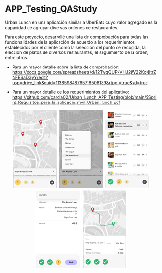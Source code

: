 # APP_Testing_QAStudy

Urban Lunch en una aplicación similar a UberEats cuyo valor agregado es la capacidad de agrupar diversas ordenes de restaurantes.

Para este proyecto, desarrollé una lista de comprobación para todas las funcionalidades de la aplicación de acuerdo a los requerimientos establecidos por el cliente como la selección del punto de recogida, la elección de platos de diversos restaurantes, el seguimiento de la orden, entre otros.

* Para un mayor detalle sobre la lista de comprobación: https://docs.google.com/spreadsheets/d/12TwqQUPxVHJ2jW22KcNItrZNFESaDGyY/edit?usp=drive_link&ouid=113859848765718506189&rtpof=true&sd=true

* Para un mayor detalle de los requerimientos del aplicativo: https://github.com/carola02/Urban_Lunch_APP_Testing/blob/main/5Sprint_Requisitos_para_la_aplicacin_mvil_Urban_lunch.pdf


<div id="header" align="center">
  <img decoding="async" src="Sprint5_1A.png" width="150"/>
  <img decoding="async" src="Sprint5_1b.png" width="150"/>
  <img decoding="async" src="Sprint5_2.png" width="150"/>
  <img decoding="async" src="Sprint5_3A.png" width="150"/>
  <img decoding="async" src="Sprint5_3.png" width="150"/>
</div>

